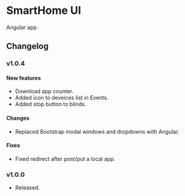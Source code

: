 SmartHome UI
===============

Angular app
## Changelog
### v1.0.4
#### New features
- Download app counter.
- Added icon to deveices list in Events.
- Added stop button to blinds.

#### Changes
- Replaced Bootstrap modal windows and dropdowns with Angular.

#### Fixes
- Fixed redirect after post/put a local app.

### v1.0.0
- Released.
